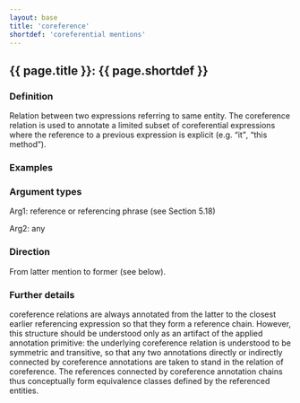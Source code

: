 ```yaml
---
layout: base
title: 'coreference'
shortdef: 'coreferential mentions'
---
```


## <a class="relation" nolink>{{ page.title }}</a>: {{ page.shortdef }}


### Definition

Relation between two expressions referring to same entity. The <a class="relation" nolink>coreference</a> relation is used to annotate a limited subset of coreferential expressions where the reference to a previous expression is explicit (e.g. <q>it</q>, <q>this method</q>).

### Examples

<div class="ann-annotation">
</div>

### Argument types

Arg1: <a class="relation">reference</a> or referencing phrase (see Section 5.18)

Arg2: any


### Direction

From latter mention to former (see below).

### Further details

<a class="relation">coreference</a> relations are always annotated from the latter to the closest earlier referencing expression so that they form a reference chain. However, this structure should be understood only as an artifact of the applied annotation primitive: the underlying coreference relation is understood to be symmetric and transitive, so that any two annotations directly or indirectly connected by <a class="relation">coreference</a> annotations are taken to stand in the relation of coreference. The references connected by <a class="relation">coreference</a> annotation chains thus conceptually form equivalence classes defined by the referenced entities.